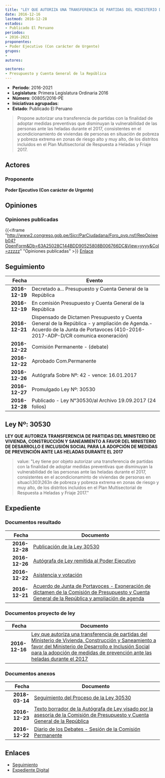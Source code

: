 ```yaml
---
title: "LEY QUE AUTORIZA UNA TRANSFERENCIA DE PARTIDAS DEL MINISTERIO DE VIVIENDA, CONSTRUCCIÓN Y SANEAMIENTO A FAVOR DEL MINISTERIO DE DESARROLLO E INCLUSIÓN SOCIAL PARA LA ADOPCIÓN DE MEDIDAS DE PREVENCIÓN ANTE LAS HELADAS DURANTE EL 2017"
date: 2016-12-16
lastmod: 2016-12-28
estados:
- Publicado El Peruano
periodos:
- 2016-2021
proponentes:
- Poder Ejecutivo (Con carácter de Urgente)
grupos:
- 
autores:

sectores:
- Presupuesto y Cuenta General de la República
---
```

- **Periodo**: 2016-2021
- **Legislatura**: Primera Legislatura Ordinaria 2016
- **Número**: 00805/2016-PE
- **Iniciativas agrupadas**: 
- **Estado**: Publicado El Peruano

> Propone autorizar una transferencia de partidas con la finalidad de adoptar medidas preventivas que disminuyan la vulnerabilidad de las personas ante las heladas durante el 2017, consistentes en el acondicionamiento de viviendas de personas en situación de pobreza y pobreza extrema en zonas de riesgo alto y muy alto, de los distritos incluidos en el Plan Multisectorial de Respuesta a Heladas y Friaje 2017.


## Actores

### Proponente

**Poder Ejecutivo (Con carácter de Urgente)**

## Opiniones

### Opiniones publicadas

{{<iframe "http://www2.congreso.gob.pe/Sicr/ParCiudadana/Foro_pvp.nsf/RepOpiweb04?OpenForm&Db=63A25028C144BDD90525808B006766DC&View=yyyy&Col=zzzzz" "Opiniones publicadas" >}}
[Enlace](http://www2.congreso.gob.pe/Sicr/ParCiudadana/Foro_pvp.nsf/RepOpiweb04?OpenForm&Db=63A25028C144BDD90525808B006766DC&View=yyyy&Col=zzzzz)


## Seguimiento

| Fecha | Evento |
|------:|--------|
| **2016-12-19** | Decretado a... Presupuesto y Cuenta General de la República |
| **2016-12-19** | En comisión Presupuesto y Cuenta General de la República |
| **2016-12-21** | Dispensado de Dictamen Presupuesto y Cuenta General de la República - y ampliación de Agenda.- Acuerdo de la Junta de Portavoces (410-2016-2017-ADP-D/CR comunica exoneración) |
| **2016-12-22** | Comisión Permanente - (debate) |
| **2016-12-22** | Aprobado Com.Permanente |
| **2016-12-26** | Autógrafa Sobre Nº: 42 - vence: 16.01.2017 |
| **2016-12-27** | Promulgado Ley Nº: 30530 |
| **2016-12-28** | Publicado - Ley N°30530/al Archivo 19.09.2017 (24 folios) |

## Ley Nº: 30530

**LEY QUE AUTORIZA TRANSFERENCIA DE PARTIDAS DEL MINISTERIO DE VIVIENDA, CONSTRUCCIÓN Y SANEAMIENTO A FAVOR DEL MINISTERIO DE DESARROLLO E INCLUSIÓN SOCIAL PARA LA ADOPCIÓN DE MEDIDAS DE PREVENCIÓN ANTE LAS HELADAS DURANTE EL 2017**

> value: "Ley tiene por objeto autorizar una transferencia de partidas con la finalidad de adoptar medidas preventivas que disminuyan la vulnerabilidad de las personas ante las heladas durante el 2017, consistentes en el acondicionaminto de viviendas de personas en situaci\303\263n de pobreza y pobreza extrema en zonas de riesgo y muy alto, de los distritos incluidos en el Plan Multisectorial de Respuesta a Heladas y Friaje 2017."


## Expediente

### Documentos resultado

| Fecha | Documento |
|------:|-----------|
| **2016-12-28** | [Publicación de la Ley 30530](http://www.leyes.congreso.gob.pe/Documentos/2016_2021/ADLP/Normas_Legales/30530-LEY.pdf) |
| **2016-12-26** | [Autógrafa de Ley remitida al Poder Ejecutivo](http://www.leyes.congreso.gob.pe/Documentos/2016_2021/ADLP/Texto_Aprobado/AU0080520161226.pdf) |
| **2016-12-22** | [Asistencia y votación](http://www.leyes.congreso.gob.pe/Documentos/2016_2021/Asistencia_y_Votacion/Proyectos_de_Ley/AV0080520161222.pdf) |
| **2016-12-21** | [Acuerdo de Junta de Portavoces - Exoneración de dictamen de la Comisión de Presupuesto y Cuenta General de la República y ampliación de agenda](http://www.leyes.congreso.gob.pe/Documentos/2016_2021/Acuerdos/Junta_Portavoces/AJP0080520161221..pdf) |

### Documentos proyecto de ley

| Fecha | Documento |
|------:|-----------|
| **2016-12-16** | [Ley que autoriza una transferencia de partidas del Ministerio de Vivienda, Construcción y Saneamiento a favor del Ministerio de Desarrollo e Inclusión Social para la adopción de medidas de prevención ante las heladas durante el 2017](http://www.leyes.congreso.gob.pe/Documentos/2016_2021/Proyectos_de_Ley_y_de_Resoluciones_Legislativas/PL0080520161216...pdf) |

### Documentos anexos

| Fecha | Documento |
|------:|-----------|
| **2018-03-14** | [Seguimiento del Proceso de la Ley 30530](http://www.leyes.congreso.gob.pe/Documentos/2016_2021/Seguimiento_de_Proyectos_de_Ley/00805PL_20180314.pdf) |
| **2016-12-23** | [Texto borrador de la Autógrafa de Ley visado por la asesoría de la Comisión de Presupuesto y Cuenta General de la República](http://www.leyes.congreso.gob.pe/Documentos/2016_2021/Texto_Borrador_de_Autografa/BAU0080520161223.pdf) |
| **2016-12-22** | [Diario de los Debates - Sesión de la Comisión Permanente](http://www.leyes.congreso.gob.pe/Documentos/2016_2021/ADLP/Diario_Debates/30530_DD.pdf) |

## Enlaces

- [Seguimiento](http://www2.congreso.gob.pe/Sicr/TraDocEstProc/CLProLey2016.nsf/f7fff46988ca05b1052578e100829cc7/668dfdbad8c5aeef0525808b0071f2c6?OpenDocument)
- [Expediente Digital](http://www2.congreso.gob.pe/Sicr/TraDocEstProc/Expvirt_2011.nsf/visbusqptramdoc1621/00805?opendocument)

